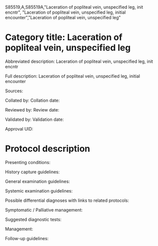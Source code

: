 S85519,A,S85519A,"Laceration of popliteal vein, unspecified leg, init encntr", "Laceration of popliteal vein, unspecified leg, initial encounter","Laceration of popliteal vein, unspecified leg"
# Category title: Laceration of popliteal vein, unspecified leg

Abbreviated description: Laceration of popliteal vein, unspecified leg, init encntr

Full description: Laceration of popliteal vein, unspecified leg, initial encounter

Sources:

Collated by:
Collation date:

Reviewed by:
Review date:

Validated by:
Validation date:

Approval UID:

# Protocol description

Presenting conditions:

History capture guidelines:

General examination guidelines:

Systemic examination guidelines:

Possible differential diagnoses with links to related protocols:

Symptomatic / Palliative management:

Suggested diagnostic tests:

Management:

Follow-up guidelines:
